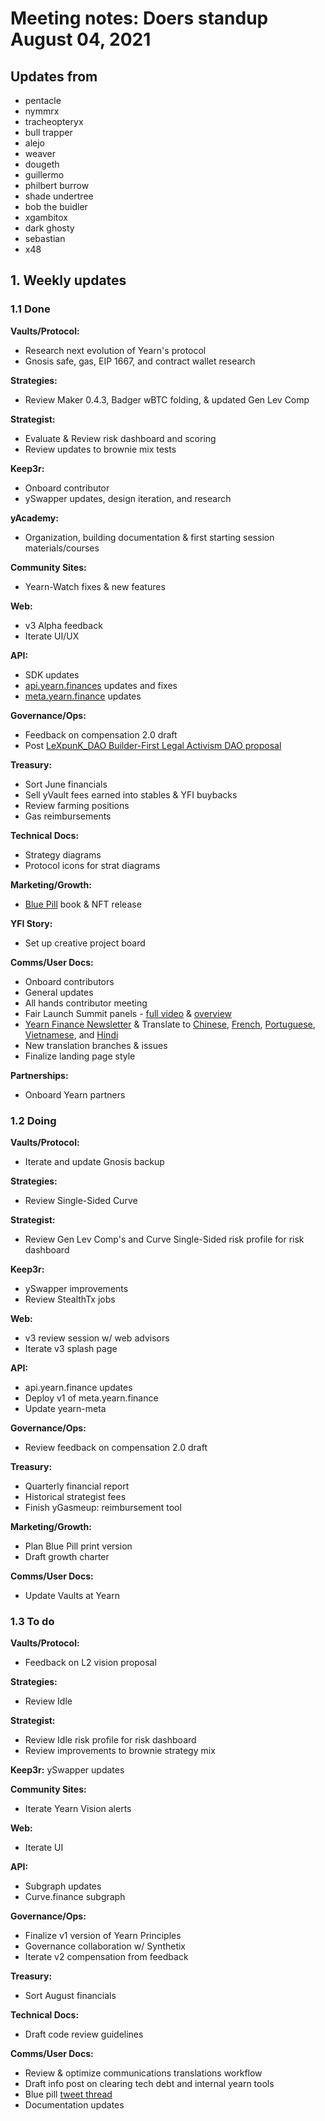 # Meeting notes: Doers standup August 04, 2021

## Updates from

- pentacle
- nymmrx
- tracheopteryx
- bull trapper
- alejo
- weaver
- dougeth
- guillermo
- philbert burrow
- shade undertree
- bob the buidler
- xgambitox
- dark ghosty
- sebastian
- x48

## 1. Weekly updates

### 1.1 Done

**Vaults/Protocol:**

- Research next evolution of Yearn's protocol
- Gnosis safe, gas, EIP 1667, and contract wallet research

**Strategies:**

- Review Maker 0.4.3, Badger wBTC folding, & updated Gen Lev Comp

**Strategist:**

- Evaluate & Review risk dashboard and scoring
- Review updates to brownie mix tests

**Keep3r:**

- Onboard contributor
- ySwapper updates, design iteration, and research

**yAcademy:**

- Organization, building documentation & first starting session materials/courses

**Community Sites:**

- Yearn-Watch fixes & new features

**Web:**

- v3 Alpha feedback
- Iterate UI/UX

**API:**

- SDK updates
- [api.yearn.finances](https://api.yearn.finance/v1/chains/1/vaults/all) updates and fixes
- [meta.yearn.finance](https://github.com/yearn/yearn-meta) updates

**Governance/Ops:**

- Feedback on compensation 2.0 draft
- Post [LeXpunK_DAO Builder-First Legal Activism DAO proposal](https://gov.yearn.finance/t/yip-63-fund-builder-first-legal-activism-dao/11280)

**Treasury:**

- Sort June financials
- Sell yVault fees earned into stables & YFI buybacks
- Review farming positions
- Gas reimbursements

**Technical Docs:**

- Strategy diagrams
- Protocol icons for strat diagrams

**Marketing/Growth:**

- [Blue Pill](https://medium.com/iearn/the-blue-pill-ca44ed01f16f) book & NFT release

**YFI Story:**

- Set up creative project board

**Comms/User Docs:**

- Onboard contributors
- General updates
- All hands contributor meeting
- Fair Launch Summit panels - [full video](https://fairlaunchsummit.wtf/watch-live/) & [overview](https://fairlaunchsummit.wtf)
- [Yearn Finance Newsletter](https://yearn.substack.com/p/yearn-finance-newsletter-42) & Translate to [Chinese](https://mp.weixin.qq.com/s/BWcd1RvuflfjnevYSVuS5A), [French](https://cryptoouf.com/newsletter/yearn-42), [Portuguese](https://github.com/yearn/yearn-comms/blob/portuguese/Newsletters/Yearn%20Finance%20Newsletter%20#42/Yearn%20Finance%20Newsletter%20#42.md), [Vietnamese](https://github.com/yearn/yearn-comms/blob/vietnamese/Newsletters/Yearn%20Finance%20Newsletter%20#42/Yearn%20Finance%20Newsletter%20#42.md), and [Hindi](https://octagonal-deer-bc1.notion.site/42-2fba34a5f59a403a8b166d9003a2d011)
- New translation branches & issues
- Finalize landing page style

**Partnerships:**

- Onboard Yearn partners

### 1.2 Doing

**Vaults/Protocol:**

- Iterate and update Gnosis backup

**Strategies:**

- Review Single-Sided Curve

**Strategist:**

- Review Gen Lev Comp's and Curve Single-Sided risk profile for risk dashboard

**Keep3r:**

- ySwapper improvements
- Review StealthTx jobs

**Web:**

- v3 review session w/ web advisors
- Iterate v3 splash page

**API:**

- api.yearn.finance updates
- Deploy v1 of meta.yearn.finance
- Update yearn-meta

**Governance/Ops:**

- Review feedback on compensation 2.0 draft

**Treasury:**

- Quarterly financial report
- Historical strategist fees
- Finish yGasmeup: reimbursement tool

**Marketing/Growth:**

- Plan Blue Pill print version
- Draft growth charter

**Comms/User Docs:**

- Update Vaults at Yearn

### 1.3 To do

**Vaults/Protocol:**

- Feedback on L2 vision proposal

**Strategies:**

- Review Idle

**Strategist:**

- Review Idle risk profile for risk dashboard
- Review improvements to brownie strategy mix

**Keep3r:**
ySwapper updates

**Community Sites:**

- Iterate Yearn Vision alerts

**Web:**

- Iterate UI

**API:**

- Subgraph updates
- Curve.finance subgraph

**Governance/Ops:**

- Finalize v1 version of Yearn Principles
- Governance collaboration w/ Synthetix
- Iterate v2 compensation from feedback

**Treasury:**

- Sort August financials

**Technical Docs:**

- Draft code review guidelines

**Comms/User Docs:**

- Review & optimize communications translations workflow
- Draft info post on clearing tech debt and internal yearn tools
- Blue pill [tweet thread](https://twitter.com/iearnfinance/status/1420772966200135685)
- Documentation updates
